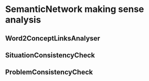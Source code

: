 # SemanticNetwork making sense analysis

## Word2ConceptLinksAnalyser

## SituationConsistencyCheck

## ProblemConsistencyCheck